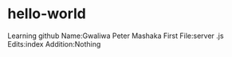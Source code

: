 # hello-world
Learning github
Name:Gwaliwa Peter Mashaka
First File:server .js
Edits:index
Addition:Nothing
